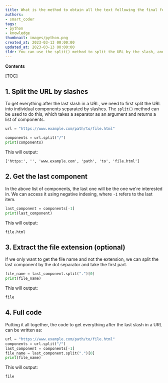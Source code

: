 ```yaml
---
title: What is the method to obtain all the text following the final forward slash in a url?
authors:
- smart_coder
tags:
- python
- knowledge
thumbnail: images/python.png
created_at: 2023-03-13 00:00:00
updated_at: 2023-03-13 00:00:00
tldr: You can use the split() method to split the URL by the slash, and then access the last element using negative indexing.
---
```


**Contents**

[TOC]

## 1. Split the URL by slashes

To get everything after the last slash in a URL, we need to first split the URL into individual components separated by slashes. The `split()` method can be used to do this, which takes a separator as an argument and returns a list of components.

```python
url = "https://www.example.com/path/to/file.html"

components = url.split("/")
print(components)
```
This will output:
```
['https:', '', 'www.example.com', 'path', 'to', 'file.html']
```

## 2. Get the last component

In the above list of components, the last one will be the one we're interested in. We can access it using negative indexing, where `-1` refers to the last item.

```python
last_component = components[-1]
print(last_component)
```
This will output:
```
file.html
```

## 3. Extract the file extension (optional)

If we only want to get the file name and not the extension, we can split the last component by the dot separator and take the first part.

```python
file_name = last_component.split(".")[0]
print(file_name)
```
This will output:
```
file
```

## 4. Full code

Putting it all together, the code to get everything after the last slash in a URL can be written as:

```python
url = "https://www.example.com/path/to/file.html"
components = url.split("/")
last_component = components[-1]
file_name = last_component.split(".")[0]
print(file_name)
```
This will output:
```
file
```
